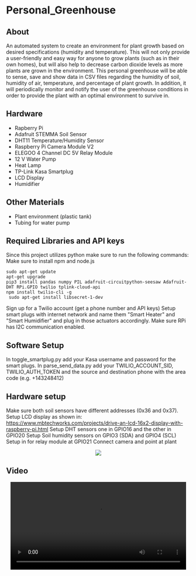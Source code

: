 # Personal_Greenhouse
## About
An automated system to create an environment for plant growth based on desired specifications (humidity and temperature). This will not only provide a user-friendly and easy way for anyone to grow plants (such as in their own homes), but will also help to decrease carbon dioxide levels as more plants are grown in the environment. This personal greenhouse will be able to sense, save and show data in CSV files regarding the humidity of soil, humidity of air, temperature,  and percentage of plant growth. In addition, it will periodically monitor and notify the user of the greenhouse conditions in order to provide the plant with an optimal environment to survive in.

## Hardware

- Rapberry Pi
- Adafruit STEMMA Soil Sensor
- DHT11 Temperature/Humidity Sensor
- Raspberry Pi Camera Module V2
- ELEGOO 4 Channel DC 5V Relay Module
- 12 V Water Pump
- Heat Lamp
- TP-Link Kasa Smartplug
- LCD Display
- Humidifier

## Other Materials

- Plant environment (plastic tank)
- Tubing for water pump

## Required Libraries and API keys

Since this project utilizes python make sure to run the following commands:
Make sure to install npm and node.js

` sudo apt-get update ` </br>
` apt-get upgrade ` </br>
` pip3 install pandas numpy PIL adafruit-circuitpython-seesaw Adafruit-DHT RPi.GPIO twilio tplink-cloud-api `</br>
` npm install twilio-cli -g `</br>
` sudo apt-get install libsecret-1-dev`</br>

Sign up for a Twilio account (get a phone number and API keys)
Setup smart plugs with internet network and name them "Smart Heater" and "Smart Humidifier" and plug in those actuators accordingly.
Make sure RPi has I2C communication enabled.

## Software Setup
In toggle_smartplug.py add your Kasa username and password for the smart plugs.
In parse_send_data.py add your TWILIO_ACCOUNT_SID, TWILIO_AUTH_TOKEN and the source and destination phone with the area code (e.g. +143248412)

## Hardware setup
Make sure both soil sensors have different addresses (0x36 and 0x37).
Setup LCD display as shown in: https://www.mbtechworks.com/projects/drive-an-lcd-16x2-display-with-raspberry-pi.html
Setup DHT sensors one in GPIO16 and the other in GPIO20
Setup Soil humidity sensors on GPIO3 (SDA) and GPIO4 (SCL)
Setup in for relay module at GPIO21
Connect camera and point at plant

<p align="center" width="100%">
    <img max_width="100%" src="imgfolder/image1.png">
</p>

## Video
<p align="center" width="100%">
<video src='imgfolder/video1.mp4' width=480/>
</p>
